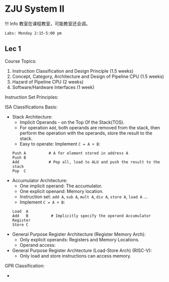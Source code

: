 # ZJU System II

!!! Info 
    教室在课程教室，可能教室还会调。
    
    Labs: Monday 2:15-5:00 pm

## Lec 1 

Course Topics:

1. Instruction Classification and Design Principle (1.5 weeks)
2. Concept, Category, Architecture and Design of Pipeline CPU (1.5 weeks)
3. Hazard of Pipeline CPU (2 weeks)
4. Software/Hardware Interfaces (1 week)

Instruction Set Principles:

ISA Classifications Basis: 

- Stack Architecture: 
    - Implicit Operands - on the Top Of the Stack(TOS). 
    - For operation `Add`, both operands are removed from the stack, then perform the operation with the operands, store the result to the stack.
    - Easy to operate: Implement `C = A + B`: 
    ```plaintext
    Push A          # A for element stored in address A
    Push B          
    Add             # Pop all, load to ALU and push the result to the stack
    Pop  C
    ``` 
- Accumulator Architecture:
    - One implicit operand: The accumulator.
    - One explicit openand: Memory location.
    - Instruction set: `add A`, `sub A`, `mult A`, `div A`, `store A`, `load A` ... 
    - Implement `C = A + B`:
    ```plaintext
    Load  A
    Add   B          # Implicitly specify the operand Accumulator Register
    Store C
    ```
- General Purpose Register Architecture (Register Memory Arch):
    - Only explicit operands: Registers and Memory Locations.
    - Operand access: 
- General Purpose Register Archtecture (Load-Store Arch) (RISC-V):
    - Only load and store instructions can access memory.

GPR Classification:

- 